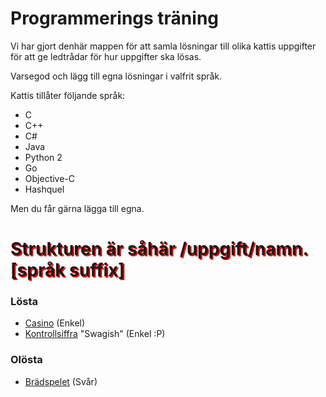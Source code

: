 Programmerings träning
=========================

Vi har gjort denhär mappen för att samla lösningar till olika kattis uppgifter 
för att ge ledtrådar för hur uppgifter ska lösas.

Varsegod och lägg till egna lösningar i valfrit språk.

Kattis tillåter följande språk:
* C
* C++
* C# 
* Java 
* Python 2 
* Go 
* Objective-C
* Hashquel

Men du får gärna lägga till egna.
<style>

#pingas
{
  text-shadow: 2px 2px #ff0000;
}

</style>

<h1 id="pingas"> Strukturen är såhär /uppgift/namn.[språk suffix] </h1>

### Lösta

 - [Casino](https://po.scrool.se/problems/casino) (Enkel)
 - [Kontrollsiffra](https://po.scrool.se/problems/kontrollsiffra ) "Swagish" (Enkel :P)

### Olösta

 - [Brädspelet](https://po.scrool.se/problem?aid=179) (Svår)
